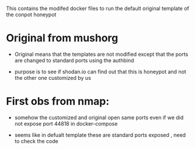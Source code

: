 This contains the modifed docker files to run the default original template of the conpot honeypot

# Original from mushorg

* Original means that the templates are not modified except that the ports are changed to standard ports using the authbind

* purpose is to see if shodan.io can find out that this is honeypot and not the other one customized by us

# First obs from nmap: 

* somehow the customized and original open same ports even if we did not expose port 44818 in docker-compose

* seems like in defualt template these are standard ports exposed , need to check the code
